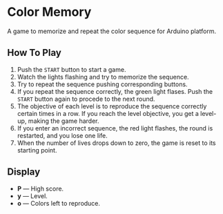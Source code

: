 # Color Memory
A game to memorize and repeat the color sequence for Arduino platform.

## How To Play
1. Push the `START` button to start a game.
2. Watch the lights flashing and try to memorize the sequence.
3. Try to repeat the sequence pushing corresponding buttons.
4. If you repeat the sequence correctly, the green light flases.  Push the `START` button again to procede to the next round.
5. The objective of each level is to reproduce the sequence correctly certain times in a row. If you reach the level objective, you get a level-up, making the game harder.
6. If you enter an incorrect sequence, the red light flashes, the round is restarted, and you lose one life.
7. When the number of lives drops down to zero, the game is reset to its starting point.

## Display
- **P** — High score.
- **y** — Level.
- **o** — Colors left to reproduce.